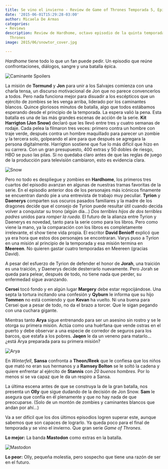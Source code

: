 ```yaml
---
title: Se vino el invierno - Review de Game of Thrones Temporada 5, Episodio 8
date: '2015-06-01T15:29:28-03:00'
author: Micaela De Armas
categories:
- Reviews
description: Review de Hardhome, octavo episodio de la quinta temporada de Game of
  Thrones
image: 2015/06/snowtor_cover.jpg

---
```

*Hardhome* tiene todo lo que un fan puede pedir. Un episodio que reúne confrontaciones, diálogos, sangre y una batalla épica.

<!--more-->

![Caminante Spoilers](/img/2015/06/spoilers_body.gif)

La misión de **Tormund** y **Jon** para unir a los Salvajes comienza con una charla tensa, un discurso motivacional de Jon que no parece convencerlos a todos. Pero nada funciona mejor para disuadir a los escépticos que un ejército de zombies se les venga arriba, liderado por los caminantes blancos. Quince gloriosos minutos de batalla, algo que todos estábamos esperando desde el principio de la temporada. La espera valió la pena. 
Esta batalla es una de las más grandes escenas de acción de la serie. **Kit Harrigton (Jon Snow)** declaró que les llevó entre tres y cuatro semanas de rodaje. Cada pelea la filmaron tres veces: primero contra un hombre con traje verde, después contra un hombre maquillado para parecer un zombie y la tercera solo, golpeando el aire para que después se agregara la persona digitalmente. Harrigton sostiene que fue lo más difícil que hizo en su carrera. Con un gran presupuesto, 400 extras y 50 dobles de riesgo, HBO se puso las pilas. Si no quedaba claro antes de que las reglas de juego de la producción para televisión cambiaron, esto es evidencia clara. 

![Snow](/img/2015/06/snow_body.gif)


Pero no todo es despliegue y zombies en **Hardhome**, los primeros tres cuartos del episodio avanzan en algunas de nuestras tramas favoritas de la serie. En el episodio anterior dos de los personajes más icónicos finamente se encuentran dando pie a una entrevista de trabajo muy peculiar. **Tyrion** y **Daenerys** comparten sus oscuros pasados familiares y la madre de los dragones decide que el consejo de Tyrion puede resultar útil cuando decida volver a conquistar su trono (algún día…) *Dos terribles hijos de dos terribles padres* unidos para *romper la rueda.* El futuro de la alianza entre Tyrion y Daenerys es novedad, tanto para la serie como para los libros. Pero como viene la mano, ya la comparación con los libros es completamente irrelevante, el show tiene vida propia. El escritor **David Benioff** explicó que ya era hora que estos dos personajes se encontraran. Varys puso a Tyrion en una misión al principio de la temporada y esa misión termina en **Meereen**. No quieren gastar cuatro temporadas en Meereen (gracias David).

A pesar del esfuerzo de Tyrion de defender el honor de **Jorah**, una traición es una traición, y Daenerys decide desterrarlo nuevamente. Pero Jorah se queda para pelear, después de todo, no tiene nada que perder, su enfermedad sigue avanzando. 

**Cersei** tocó fondo y en algún lugar **Margery** debe estar regocijándose. Una septa la tortura incitando una confesión y **Qyburn** le informa que su hijo **Tommen** no está comiendo y que **Kevan** ha vuelto. Ni una buena para Cersei que a pesar de todo, no da el brazo a torcer. Que le sigan pegando con una cuchara gigante.

Mientras tanto **Arya** sigue entrenando para ser un asesino sin rostro y se le otorga su primera misión. Actúa como una huérfana que vende ostras en el puerto y debe observar a una especie de corredor de seguros para los barcos, que estafa a los pobres. **Jaqen** le da un veneno para matarlo… ¿está Arya preparada para su primera misión? 

![Arya](/img/2015/06/arya_body.gif)

En *Winterfell*, **Sansa** confronta a **Theon/Reek** que le confiesa que los niños que mató no eran sus hermanos y a **Ramsey Bolton** se le soltó la cadena y quiere enfrentar al ejército de **Stannis** con *20 buenos hombres.* Por lo menos si se va capaz que le da un respiro a Sansa.

La última escena antes de que se construya la de la gran batalla, nos presenta un **Olly** que sigue dudando de la decisión de Jon Snow. **Sam** le asegura que confía en él plenamente y que no hay nada de que preocuparse. (Solo de un montón de zombies y caminantes blancos que andan por ahí…)

Va a ser difícil que los dos últimos episodios logren superar este, aunque sabemos que son capaces de lograrlo. Ya queda poco para el final de temporada y se vino el invierno. Que gran serie *Game of Thrones*.

**Lo mejor:** La banda **Mastodon** como extras en la batalla.

![Mastodon](/img/2015/06/mastodon_body.jpeg)

**Lo peor:** Olly, pequeña molestia, pero sospecho que tiene una razón de ser en el futuro.


